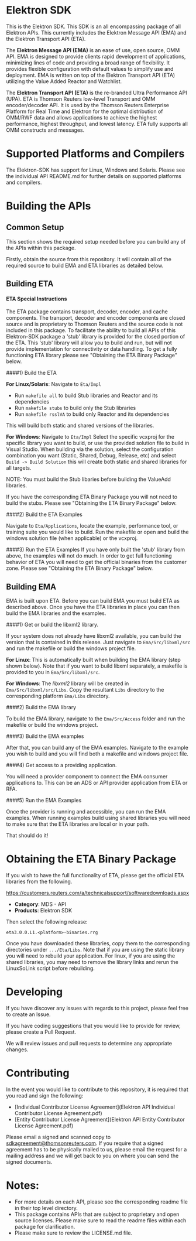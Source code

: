 # Elektron SDK
This is the Elektron SDK. This SDK is an all encompassing package of all Elektron APIs. This currently includes the Elektron Message API (EMA) and the Elektron Transport API (ETA).

The **Elektron Message API (EMA)** is an ease of use, open source, OMM API. EMA is designed to provide clients rapid development of applications, minimizing lines of code and providing a broad range of flexibility. It provides flexible configuration with default values to simplify use and deployment.  EMA is written on top of the Elektron Transport API (ETA) utilizing the Value Added Reactor and Watchlist. 

The **Elektron Transport API (ETA)** is the re-branded Ultra Performance API (UPA). ETA is Thomson Reuters low-level 
Transport and OMM encoder/decoder API.  It is used by the Thomson Reuters Enterprise Platform for Real Time and Elektron for the optimal distribution of OMM/RWF data and allows applications to achieve the highest performance, highest throughput, and lowest latency. ETA fully supports all OMM constructs and messages. 

# Supported Platforms and Compilers

The Elektron-SDK has support for Linux, Windows and Solaris.  Please see the individual API README.md for further details on supported platforms and compilers.

# Building the APIs

## Common Setup
This section shows the required setup needed before you can build any of the APIs within this package.

Firstly, obtain the source from this repository. It will contain all of the required source to build EMA and ETA libraries as detailed below.


## Building ETA

#### ETA Special Instructions
The ETA package contains transport, decoder, encoder, and cache components.  The transport, decoder and encoder components are closed source and is proprietary to Thomson Reuters and the source code is not included in this package. To facilitate the ability to build all APIs of this Elektron-SDK package a 'stub' library is provided for the closed portion of the ETA.   This 'stub' library will allow you to build and run, but will not provide implementation for connectivity or data handling. To get a fully functioning ETA library please see "Obtaining the ETA Binary Package" below.

####1) Build the ETA 

**For Linux/Solaris**:
Navigate to `Eta/Impl` 
-	Run `makefile all` to build Stub libraries and Reactor and its dependencies
-	Run `makefile stubs` to build only the Stub libraries
-	Run `makefile rsslVA` to build only Reactor and its dependencies

This will build both static and shared versions of the libraries.

**For Windows**:
Navigate to `Eta/Impl` 
Select the specific vcxproj for the specific library you want to build, or use the provided solution file to build in Visual Studio. When building via the solution, select the configuration combination you want (Static, Shared, Debug, Release, etc) and select `Build -> Build Solution` this will create both static and shared libraries for all targets. 

NOTE: You must build the Stub libaries before building the ValueAdd libraries.

If you have the corresponding ETA Binary Package you will not need to build the stubs. Please see "Obtaining the ETA Binary Package" below.


####2) Build the ETA Examples

Navigate to `Eta/Applications`, locate the example, performance tool, or training suite you would like to build. Run the makefile or open and build the windows solution file (when applicable) or the vcxproj.

####3) Run the ETA Examples
If you have only built the 'stub' library from above, the examples will not do much.  In order to get full functioning behavior of ETA you will need to get the official binaries from the customer zone. Please see "Obtaining the ETA Binary Package" below.


## Building EMA

EMA is built upon ETA.  Before you can build EMA you must build ETA as described above. Once you have the ETA libraries in place you can then build the EMA libraries and the examples.


####1) Get or build the libxml2 library.

If your system does not already have libxml2 available, you can build the version that is contained in this release. Just navigate to `Ema/Src/libxml/src` and run the makefile or build the windows project file. 

**For Linux**: 
This is automatically built when building the EMA library (step shown below).  Note that if you want to build libxml separately, a makefile is provided to you in `Ema/Src/libxml/src`.

**For Windows**:
The *libxml2* library will be created in `Ema/Src/libxml/src/Libs`.  Copy the resultant `Libs` directory to the corresponding platform `Ema/Libs` directory.

####2) Build the EMA library

To build the EMA library, navigate to the `Ema/Src/Access` folder and run the makefile or build the windows project.  

####3) Build the EMA examples

After that, you can build any of the EMA examples. Navigate to the example you wish to build and you will find both a makefile and windows project file.

####4) Get access to a providing application. 

You will need a provider component to connect the EMA consumer applications to.  This can be an ADS or API provider application from ETA or RFA.

####5) Run the EMA Examples

Once the provider is running and accessible, you can run the EMA examples.  When running examples build using shared libraries you will need to make sure that the ETA libraries are local or in your path.

That should do it!  



# Obtaining the ETA Binary Package

If you wish to have the full functionality of ETA, please get the official ETA libraries from the following.

https://customers.reuters.com/a/technicalsupport/softwaredownloads.aspx

- **Category**: MDS - API
- **Products**: Elektron SDK

Then select the following release:

    eta3.0.0.L1.<platform>-binaries.rrg

Once you have downloaded these libraries, copy them to the corresponding directories under `.../Eta/Libs`.  Note that if you are using the static library you will need to rebuild your application.  For linux, if you are using the shared libraries, you may need to remove the library links and rerun the LinuxSoLink script before rebuilding.


# Developing 

If you have discover any issues with regards to this project, please feel free to create an Issue.

If you have coding suggestions that you would like to provide for review, please create a Pull Request.

We will review issues and pull requests to determine any appropriate changes.


# Contributing
In the event you would like to contribute to this repository, it is required that you read and sign the following:

- [Individual Contributor License Agreement](Elektron API Individual Contributor License Agreement.pdf)
- [Entity Contributor License Agreement](Elektron API Entity Contributor License Agreement.pdf)

Please email a signed and scanned copy to sdkagreement@thomsonreuters.com.  If you require that a signed agreement has to be physically mailed to us, please email the request for a mailing address and we will get back to you on where you can send the signed documents.


# Notes:
- For more details on each API, please see the corresponding readme file in their top level directory.
- This package contains APIs that are subject to proprietary and open source licenses.  Please make sure to read the readme files within each package for clarification.
- Please make sure to review the LICENSE.md file.

